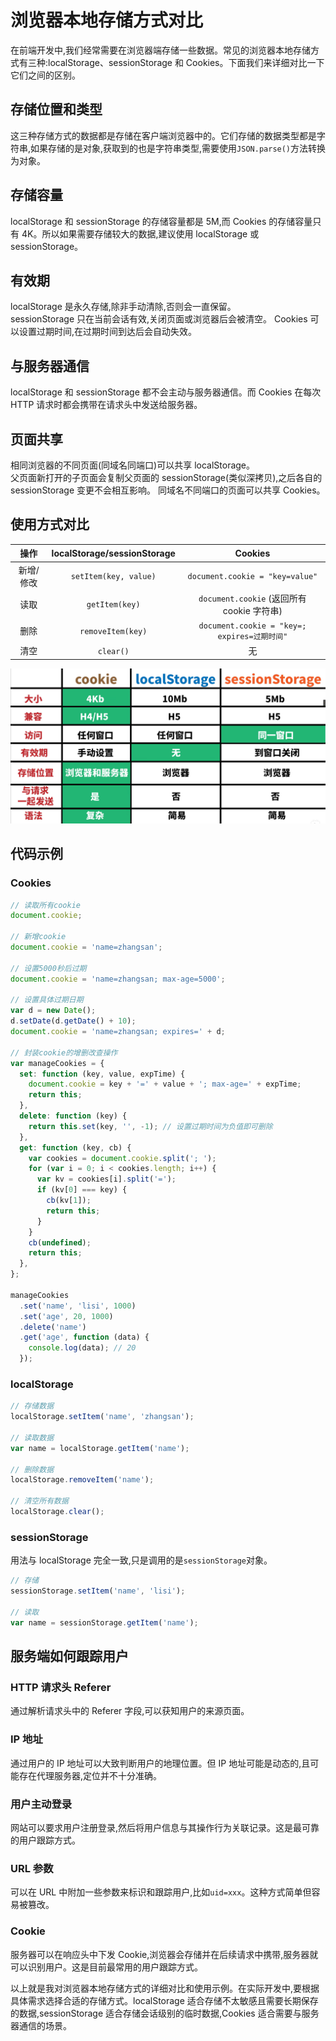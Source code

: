 # 浏览器本地存储方式对比

在前端开发中,我们经常需要在浏览器端存储一些数据。常见的浏览器本地存储方式有三种:localStorage、sessionStorage 和 Cookies。下面我们来详细对比一下它们之间的区别。

## 存储位置和类型

这三种存储方式的数据都是存储在客户端浏览器中的。它们存储的数据类型都是字符串,如果存储的是对象,获取到的也是字符串类型,需要使用`JSON.parse()`方法转换为对象。

## 存储容量

localStorage 和 sessionStorage 的存储容量都是 5M,而 Cookies 的存储容量只有 4K。所以如果需要存储较大的数据,建议使用 localStorage 或 sessionStorage。

## 有效期

localStorage 是永久存储,除非手动清除,否则会一直保留。  
sessionStorage 只在当前会话有效,关闭页面或浏览器后会被清空。
Cookies 可以设置过期时间,在过期时间到达后会自动失效。

## 与服务器通信

localStorage 和 sessionStorage 都不会主动与服务器通信。而 Cookies 在每次 HTTP 请求时都会携带在请求头中发送给服务器。

## 页面共享

相同浏览器的不同页面(同域名同端口)可以共享 localStorage。  
父页面新打开的子页面会复制父页面的 sessionStorage(类似深拷贝),之后各自的 sessionStorage 变更不会相互影响。
同域名不同端口的页面可以共享 Cookies。

## 使用方式对比

|   操作    | localStorage/sessionStorage |                   Cookies                    |
| :-------: | :-------------------------: | :------------------------------------------: |
| 新增/修改 |    `setItem(key, value)`    |       `document.cookie = "key=value"`        |
|   读取    |       `getItem(key)`        |  `document.cookie` (返回所有 cookie 字符串)  |
|   删除    |      `removeItem(key)`      | `document.cookie = "key=; expires=过期时间"` |
|   清空    |          `clear()`          |                      无                      |

![](../../assets/e6f72bfaa04eae775c37c08ca0f4c5b4.png)

## 代码示例

### Cookies

```javascript
// 读取所有cookie
document.cookie;

// 新增cookie
document.cookie = 'name=zhangsan';

// 设置5000秒后过期
document.cookie = 'name=zhangsan; max-age=5000';

// 设置具体过期日期
var d = new Date();
d.setDate(d.getDate() + 10);
document.cookie = 'name=zhangsan; expires=' + d;

// 封装cookie的增删改查操作
var manageCookies = {
  set: function (key, value, expTime) {
    document.cookie = key + '=' + value + '; max-age=' + expTime;
    return this;
  },
  delete: function (key) {
    return this.set(key, '', -1); // 设置过期时间为负值即可删除
  },
  get: function (key, cb) {
    var cookies = document.cookie.split('; ');
    for (var i = 0; i < cookies.length; i++) {
      var kv = cookies[i].split('=');
      if (kv[0] === key) {
        cb(kv[1]);
        return this;
      }
    }
    cb(undefined);
    return this;
  },
};

manageCookies
  .set('name', 'lisi', 1000)
  .set('age', 20, 1000)
  .delete('name')
  .get('age', function (data) {
    console.log(data); // 20
  });
```

### localStorage

```javascript
// 存储数据
localStorage.setItem('name', 'zhangsan');

// 读取数据
var name = localStorage.getItem('name');

// 删除数据
localStorage.removeItem('name');

// 清空所有数据
localStorage.clear();
```

### sessionStorage

用法与 localStorage 完全一致,只是调用的是`sessionStorage`对象。

```javascript
// 存储
sessionStorage.setItem('name', 'lisi');

// 读取
var name = sessionStorage.getItem('name');
```

## 服务端如何跟踪用户

### HTTP 请求头 Referer

通过解析请求头中的 Referer 字段,可以获知用户的来源页面。

### IP 地址

通过用户的 IP 地址可以大致判断用户的地理位置。但 IP 地址可能是动态的,且可能存在代理服务器,定位并不十分准确。

### 用户主动登录

网站可以要求用户注册登录,然后将用户信息与其操作行为关联记录。这是最可靠的用户跟踪方式。

### URL 参数

可以在 URL 中附加一些参数来标识和跟踪用户,比如`uid=xxx`。这种方式简单但容易被篡改。

### Cookie

服务器可以在响应头中下发 Cookie,浏览器会存储并在后续请求中携带,服务器就可以识别用户。这是目前最常用的用户跟踪方式。

以上就是我对浏览器本地存储方式的详细对比和使用示例。在实际开发中,要根据具体需求选择合适的存储方式。localStorage 适合存储不太敏感且需要长期保存的数据,sessionStorage 适合存储会话级别的临时数据,Cookies 适合需要与服务器通信的场景。
